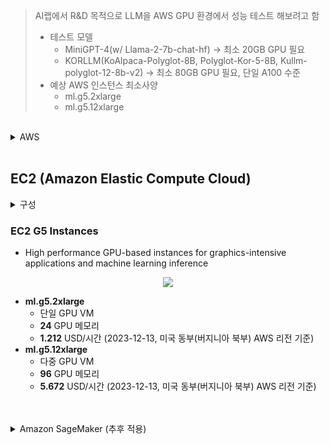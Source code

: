> AI랩에서 R&D 목적으로 LLM을 AWS GPU 환경에서 성능 테스트 해보려고 함
> - 테스트 모델
>   - MiniGPT-4(w/ Llama-2-7b-chat-hf) -> 최소 20GB GPU 필요
>   - KORLLM(KoAlpaca-Polyglot-8B, Polyglot-Kor-5-8B, Kullm-polyglot-12-8b-v2) -> 최소 80GB GPU 필요, 단일 A100 수준
> - 예상 AWS 인스턴스 최소사양
>   - ml.g5.2xlarge
>   - ml.g5.12xlarge

<br>

<details>
<summary>AWS</summary>

- Sagemaker
- EC2
- S3
- IAM
- Certification

</details>
 
<br>

## EC2 (Amazon Elastic Compute Cloud)

<details>
<summary>구성</summary>

- 인스턴스 $\leftrightarrow$ 컴퓨팅
- EBS $\leftrightarrow$ 스토리지
- ENI $\leftrightarrow$ 네트워크

</details>

### EC2 G5 Instances

- High performance GPU-based instances for graphics-intensive applications and machine learning inference


<p align="center">
  <img src="https://github.com/leechanwoo-kor/leechanwoo-kor.github.io/assets/55765292/271b6b1e-d21b-46df-b772-886978a54c52"><br>
</p>

- **ml.g5.2xlarge**
  - 단일 GPU VM
  - **24** GPU 메모리
  - **1.212** USD/시간 (2023-12-13, 미국 동부(버지니아 북부) AWS 리전 기준)
- **ml.g5.12xlarge**
  - 다중 GPU VM
  - **96** GPU 메모리
  - **5.672** USD/시간 (2023-12-13, 미국 동부(버지니아 북부) AWS 리전 기준)

<br>
<br>


<details>
<summary>Amazon SageMaker (추후 적용)</summary>

### Amazon SageMaker (추후 적용)

- 완전 관리형 머신러닝 서비스
- **구축**
  - 사전에 빌드된 노트북 인스턴스
  - 고도로 최적화된 머신러닝 알고리즘 제공
  - 노트북 인스턴스: Jupyter 노트북 앱을 실행하는 종합관리형 ML 컴퓨팅 인스턴스
- **학습**
  - 한번 클릭으로 ML, DL, 커스텀 알고리즘 학습
  - 하이퍼파라미터 최적화를 통한 손쉬운 학습
  - 어떤 프레임워크던지 모두 수행 가능
- **세이지메이커 지원 프레임워크**
  - MxNet, TensorFlow, PyTorch, Chainer, Gluon, Keras 등
- **배포**: 엔지니어링 업무(서버 생성, 웹서비스 구축, 엔드포인트 생성 등)이 필요없이 배포 가능
- **확장성 있는 완전 관리형 모델 호스팅**

</details>
